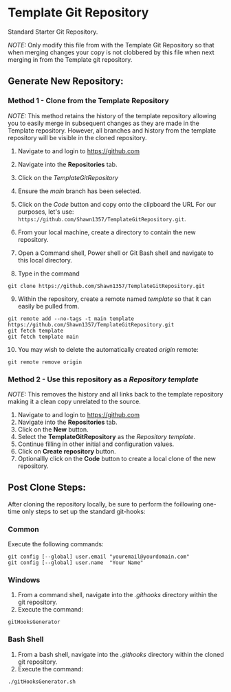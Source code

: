 Template Git Repository
=======================

Standard Starter Git Repository.

*NOTE:* Only modify this file from with the Template Git Repository so that when merging changes your copy is not clobbered by this file when next merging in from the Template git repository.


Generate New Repository:
------------------------

### Method 1 - Clone from the Template Repository

*NOTE:* This method retains the history of the template repository allowing you to easily merge in subsequent changes as they are made in the Template repository.  However, all branches and history from the template repository will be visible in the cloned repository.

  1. Navigate to and login to https://github.com
  2. Navigate into the __Repositories__ tab.
  3. Click on the *TemplateGitRepository*
  4. Ensure the *main* branch has been selected.
  5. Click on the *Code* button and copy onto the clipboard the URL
     For our purposes, let's use: `https://github.com/Shawn1357/TemplateGitRepository.git`.

  6. From your local machine, create a directory to contain the new repository.
  7. Open a Command shell, Power shell or Git Bash shell and navigate to this local directory.
  8. Type in the command<p>
  
    git clone https://github.com/Shawn1357/TemplateGitRepository.git
     
  9. Within the repository, create a remote named *template* so that it can easily be pulled from.

    git remote add --no-tags -t main template https://github.com/Shawn1357/TemplateGitRepository.git
    git fetch template
    git fetch template main
    
  10. You may wish to delete the automatically created *origin* remote:

    git remote remove origin


### Method 2 - Use this repository as a *Repository template*

*NOTE:* This removes the history and all links back to the template repository making it a clean copy unrelated to the source.

  1. Navigate to and login to https://github.com
  2. Navigate into the __Repositories__ tab.
  3. Click on the __New__ button.
  4. Select the __TemplateGitRepository__ as the *Repository template*.
  5. Continue filling in other initial and configuration values.
  6. Click on __Create repository__ button.
  7. Optionallly click on the __Code__ button to create a local clone of the new repository.


Post Clone Steps:
-----------------

After cloning the repository locally, be sure to perform the foillowing one-time only steps to set up the standard git-hooks:

### Common ###
Execute the following commands:

    git config [--global] user.email "youremail@yourdomain.com"
    git config [--global] user.name  "Your Name"

### Windows ###
  1. From a command shell, navigate into the *.githooks* directory within the git repository.
  2. Execute the command:
  
    gitHooksGenerator
  
### Bash Shell ###
  1. From a bash shell, navigate into the *.githooks* directory within the cloned git repository.
  2. Execute the command:

    ./gitHooksGenerator.sh

